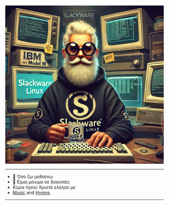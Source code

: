 ![slackware](https://github.com/rizitis/SlackBuilds/raw/refs/heads/main/not_me.webp)

---

- 🌱 Όσο ζω μαθαίνω 
- 🏡 Είμαι μόνιμα σε διακοπές
- Κύριε Ιησού Χριστέ ελέησε με
- [Music](https://www.youtube.com/watch?v=lh7up9yu3zI) and [Hymns](https://www.youtube.com/watch?v=uJaKgx0gniE)
--- 



